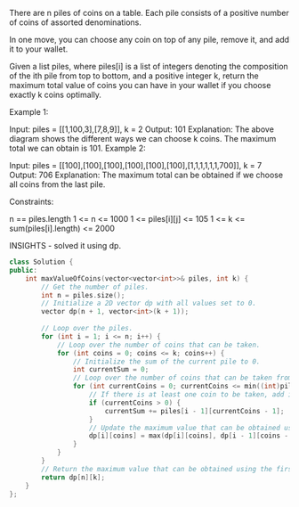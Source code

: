 There are n piles of coins on a table. Each pile consists of a positive number of coins of assorted denominations.

In one move, you can choose any coin on top of any pile, remove it, and add it to your wallet.

Given a list piles, where piles[i] is a list of integers denoting the composition of the ith pile from top to bottom, and a positive integer k, return the maximum total value of coins you can have in your wallet if you choose exactly k coins optimally.

 

Example 1:


Input: piles = [[1,100,3],[7,8,9]], k = 2
Output: 101
Explanation:
The above diagram shows the different ways we can choose k coins.
The maximum total we can obtain is 101.
Example 2:

Input: piles = [[100],[100],[100],[100],[100],[100],[1,1,1,1,1,1,700]], k = 7
Output: 706
Explanation:
The maximum total can be obtained if we choose all coins from the last pile.
 

Constraints:

n == piles.length
1 <= n <= 1000
1 <= piles[i][j] <= 105
1 <= k <= sum(piles[i].length) <= 2000


INSIGHTS - solved it using dp.

```cpp
class Solution {
public:
    int maxValueOfCoins(vector<vector<int>>& piles, int k) {
        // Get the number of piles.
        int n = piles.size();
        // Initialize a 2D vector dp with all values set to 0.
        vector dp(n + 1, vector<int>(k + 1));
        
        // Loop over the piles.
        for (int i = 1; i <= n; i++) {
            // Loop over the number of coins that can be taken.
            for (int coins = 0; coins <= k; coins++) {
                // Initialize the sum of the current pile to 0.
                int currentSum = 0;
                // Loop over the number of coins that can be taken from the current pile.
                for (int currentCoins = 0; currentCoins <= min((int)piles[i - 1].size(), coins); currentCoins++) {
                    // If there is at least one coin to be taken, add its value to the current sum.
                    if (currentCoins > 0) {
                        currentSum += piles[i - 1][currentCoins - 1];
                    }
                    // Update the maximum value that can be obtained using the current pile and number of coins.
                    dp[i][coins] = max(dp[i][coins], dp[i - 1][coins - currentCoins] + currentSum);
                }
            }
        }
        // Return the maximum value that can be obtained using the first n piles and k coins.
        return dp[n][k];
    }
};
```
